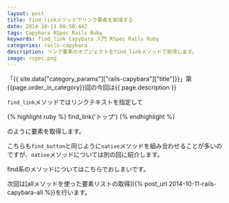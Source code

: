 ```yaml
---
layout: post
title: find_linkメソッドでリンク要素を取得する
date: 2014-10-11 08:50:44J
tags: Capybara RSpec Rails Ruby
keywords: find_link Capybara 入門 RSpec Rails Ruby
categories: rails-capybara
description: リンク要素のオブジェクトをfind_linkメソッドで取得します。
image: rspec.png
---
```


「{{ site.data["category_params"]["rails-capybara"]["title"]}}」第{{page.order_in_category}}回の今回は{{ page.description }}

`find_link`メソッドではリンクテキストを指定して

{% highlight ruby %}
find_link('トップ')
{% endhighlight %}

のように要素を取得します。

こちらも`find_button`と同じように`native`メソッドを組み合わせることが多いのですが、`native`メソッドについては別の回に紹介します。

find系のメソッドについてはこちらでおしまいです。

次回は[allメソッドを使った要素リストの取得]({% post_url 2014-10-11-rails-capybara-all %})を行います。
